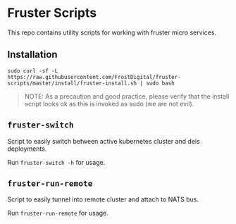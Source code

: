 # Fruster Scripts

This repo contains utility scripts for working with fruster micro services.

## Installation

```
sudo curl -sf -L https://raw.githubusercontent.com/FrostDigital/fruster-scripts/master/install/fruster-install.sh | sudo bash
```

> NOTE: As a precaution and good practice, please verify that the install script looks ok as this is invoked as sudo (we are not evil).

## `fruster-switch`

Script to easily switch between active kubernetes cluster and deis deployments.

Run `fruster-switch -h` for usage.

## `fruster-run-remote`

Script to easily tunnel into remote cluster and attach to NATS bus.

Run `fruster-run-remote` for usage.
